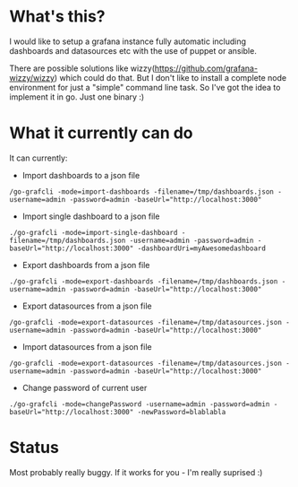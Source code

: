 What's this?
======

I would like to setup a grafana instance fully automatic including dashboards and datasources etc with the use of puppet or ansible.

There are possible solutions like wizzy(https://github.com/grafana-wizzy/wizzy) which could do that. But I don't like to install a complete node environment for just a "simple" command line task.
So I've got the idea to implement it in go. Just one binary :)

What it currently can do
===
It can currently:
* Import dashboards to a json file
````
/go-grafcli -mode=import-dashboards -filename=/tmp/dashboards.json -username=admin -password=admin -baseUrl="http://localhost:3000"
````
* Import single dashboard to a json file
````
./go-grafcli -mode=import-single-dashboard -filename=/tmp/dashboards.json -username=admin -password=admin -baseUrl="http://localhost:3000" -dashboardUri=myAwesomedashboard
````
* Export dashboards from a json file
````
./go-grafcli -mode=export-dashboards -filename=/tmp/dashboards.json -username=admin -password=admin -baseUrl="http://localhost:3000"
````
* Export datasources from a json file
````
/go-grafcli -mode=export-datasources -filename=/tmp/datasources.json -username=admin -password=admin -baseUrl="http://localhost:3000"
````
* Import datasources from a json file
```
/go-grafcli -mode=export-datasources -filename=/tmp/datasources.json -username=admin -password=admin -baseUrl="http://localhost:3000"
```
* Change password of current user
````
./go-grafcli -mode=changePassword -username=admin -password=admin -baseUrl="http://localhost:3000" -newPassword=blablabla
````
Status
====
Most probably really buggy. If it works for you - I'm really suprised :)